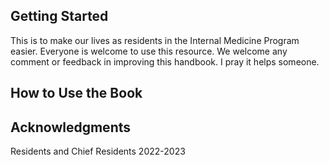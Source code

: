 
## Getting Started

This is to make our lives as residents in the Internal Medicine Program easier. Everyone is welcome to use this resource. 
We welcome any comment or feedback in improving this handbook. 
I pray it helps someone.

## How to Use the Book



## Acknowledgments
Residents and Chief Residents 2022-2023
